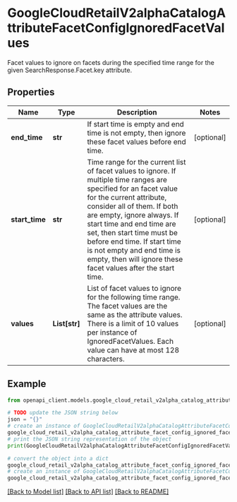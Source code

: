 # GoogleCloudRetailV2alphaCatalogAttributeFacetConfigIgnoredFacetValues

Facet values to ignore on facets during the specified time range for the given SearchResponse.Facet.key attribute.

## Properties

Name | Type | Description | Notes
------------ | ------------- | ------------- | -------------
**end_time** | **str** | If start time is empty and end time is not empty, then ignore these facet values before end time. | [optional] 
**start_time** | **str** | Time range for the current list of facet values to ignore. If multiple time ranges are specified for an facet value for the current attribute, consider all of them. If both are empty, ignore always. If start time and end time are set, then start time must be before end time. If start time is not empty and end time is empty, then will ignore these facet values after the start time. | [optional] 
**values** | **List[str]** | List of facet values to ignore for the following time range. The facet values are the same as the attribute values. There is a limit of 10 values per instance of IgnoredFacetValues. Each value can have at most 128 characters. | [optional] 

## Example

```python
from openapi_client.models.google_cloud_retail_v2alpha_catalog_attribute_facet_config_ignored_facet_values import GoogleCloudRetailV2alphaCatalogAttributeFacetConfigIgnoredFacetValues

# TODO update the JSON string below
json = "{}"
# create an instance of GoogleCloudRetailV2alphaCatalogAttributeFacetConfigIgnoredFacetValues from a JSON string
google_cloud_retail_v2alpha_catalog_attribute_facet_config_ignored_facet_values_instance = GoogleCloudRetailV2alphaCatalogAttributeFacetConfigIgnoredFacetValues.from_json(json)
# print the JSON string representation of the object
print(GoogleCloudRetailV2alphaCatalogAttributeFacetConfigIgnoredFacetValues.to_json())

# convert the object into a dict
google_cloud_retail_v2alpha_catalog_attribute_facet_config_ignored_facet_values_dict = google_cloud_retail_v2alpha_catalog_attribute_facet_config_ignored_facet_values_instance.to_dict()
# create an instance of GoogleCloudRetailV2alphaCatalogAttributeFacetConfigIgnoredFacetValues from a dict
google_cloud_retail_v2alpha_catalog_attribute_facet_config_ignored_facet_values_from_dict = GoogleCloudRetailV2alphaCatalogAttributeFacetConfigIgnoredFacetValues.from_dict(google_cloud_retail_v2alpha_catalog_attribute_facet_config_ignored_facet_values_dict)
```
[[Back to Model list]](../README.md#documentation-for-models) [[Back to API list]](../README.md#documentation-for-api-endpoints) [[Back to README]](../README.md)


